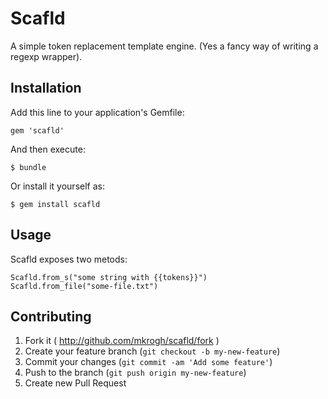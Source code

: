 # Scafld

A simple token replacement template engine. (Yes a fancy way of writing a regexp wrapper).

## Installation

Add this line to your application's Gemfile:

    gem 'scafld'

And then execute:

    $ bundle

Or install it yourself as:

    $ gem install scafld

## Usage

Scafld exposes two metods:

    Scafld.from_s("some string with {{tokens}}")
    Scafld.from_file("some-file.txt")

## Contributing

1. Fork it ( http://github.com/mkrogh/scafld/fork )
2. Create your feature branch (`git checkout -b my-new-feature`)
3. Commit your changes (`git commit -am 'Add some feature'`)
4. Push to the branch (`git push origin my-new-feature`)
5. Create new Pull Request
